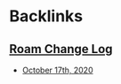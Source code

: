 
# Backlinks
## [Roam Change Log](<Roam Change Log.md>)
- [October 17th, 2020](<October 17th, 2020.md>)

